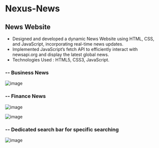 # Nexus-News
## News Website
* Designed and developed a dynamic News Website using HTML, CSS, and JavaScript, incorporating real-time news updates.
* Implemented JavaScript’s fetch API to efficiently interact with newsapi.org and display the latest global news.
* Technologies Used : HTML5, CSS3, JavaScript.
### -- Business News
![image](https://github.com/Princekr19/Nexus-News/assets/77427686/8e36f4e7-7bfb-491b-9ae4-818455c56626)
### -- Finance News
![image](https://github.com/Princekr19/Nexus-News/assets/77427686/e111e72e-a78c-443b-9c33-1b3753bbe2b6)

![image](https://github.com/Princekr19/Nexus-News/assets/77427686/e6c13ac8-85b3-4924-af57-16454dab8631)
### -- Dedicated search bar for specific searching
![image](https://github.com/Princekr19/Nexus-News/assets/77427686/776bc5b4-dbd0-402e-bab7-31a19ac9a9da)




